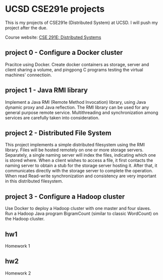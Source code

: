 # UCSD CSE291e projects

This is my projects of CSE291e (Distributed System) at UCSD. I will push my project after the due.

Course website: [CSE 291E: Distributed Systems](http://cseweb.ucsd.edu/classes/sp16/cse291-e/)

## project 0 - Configure a Docker cluster
Pracitce using Docker. Create docker containers as storage, server and client sharing a volume, and pingpong C programs testing the virtual machines' connectioin.

## project 1 - Java RMI library
Implement a Java RMI (Remote Method Invocation) library, using Java dynamic proxy and Java reflection. The RMI library can be used for any general purpose remote service. Multithreading and synchronization among services are carefully taken into consideration.

## project 2 - Distributed File System
This project implements a simple distributed filesystem using the RMI library. Files will be hosted remotely on one or more storage servers. Separately, a single naming server will index the files, indicating which one is stored where. When a client wishes to access a file, it first contacts the naming server to obtain a stub for the storage server hosting it. After that, it communicates directly with the storage server to complete the operation. When read Read-write synchronization and consistency are very important in this distributed filesystem.

## project 3 - Configure a Hadoop cluster
Use Docker to deploy a Hadoop cluster with one master and four slaves. Run a Hadoop Java program BigramCount (similar to classic WordCount) on the Hadoop cluster.

## hw1
Homework 1

## hw2
Homework 2
